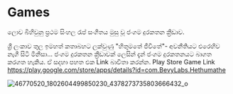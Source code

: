 # Games

ලොව බිහිවුනු ප්‍රථම සිංහල රැප් සංගීතය මුසු වූ ජංගම දුරකතන ක්‍රීඩාව.

ශ්‍රී ලංකාව තුල ඉමහත් කතාබහට ලක්වුණු "හිතුමතේ ජීවිතේ"- අවනීතියට එරෙහිව නැගී සිටි මිනිසා... ජංගම දුරකතන ක්‍රීඩාවක් ලෙසින් දැන් ජංගම දුරකතනයට බාගත කරගත හැකිය. ඒ සදහා පහත එක Link බාවිතා කරන්න.
Play Store Game Link 
https://play.google.com/store/apps/details?id=com.BevyLabs.Hethumathe 

![46770520_1802604499850230_4378273735803666432_o](https://user-images.githubusercontent.com/39919610/50333284-e4fc0e00-052a-11e9-883d-816f1fa07035.jpg)

